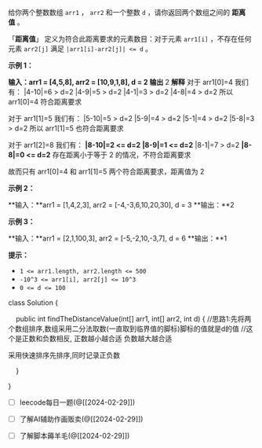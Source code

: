 给你两个整数数组 `arr1` ， `arr2` 和一个整数 `d` ，请你返回两个数组之间的 **距离值** 。

「**距离值**」 定义为符合此距离要求的元素数目：对于元素 `arr1[i]` ，不存在任何元素 `arr2[j]` 满足 `|arr1[i]-arr2[j]| <= d` 。

**示例 1：**

**输入：arr1 = [4,5,8], arr2 = [10,9,1,8], d = 2
输出**   2
**解释**
对于 arr1[0]=4 我们有：
|4-10|=6 > d=2 
|4-9|=5 > d=2 
|4-1|=3 > d=2 
|4-8|=4 > d=2 
所以 arr1[0]=4 符合距离要求

对于 arr1[1]=5 我们有：
|5-10|=5 > d=2 
|5-9|=4 > d=2 
|5-1|=4 > d=2 
|5-8|=3 > d=2
所以 arr1[1]=5 也符合距离要求

对于 arr1[2]=8 我们有：
**|8-10|=2 <= d=2**
**|8-9|=1 <= d=2**
|8-1|=7 > d=2
**|8-8|=0 <= d=2**
存在距离小于等于 2 的情况，不符合距离要求 

故而只有 arr1[0]=4 和 arr1[1]=5 两个符合距离要求，距离值为 2

**示例 2：**

**输入：**arr1 = [1,4,2,3], arr2 = [-4,-3,6,10,20,30], d = 3
**输出：**2

**示例 3：**

**输入：**arr1 = [2,1,100,3], arr2 = [-5,-2,10,-3,7], d = 6
**输出：**1

**提示：**

- `1 <= arr1.length, arr2.length <= 500`
- `-10^3 <= arr1[i], arr2[j] <= 10^3`
- `0 <= d <= 100`



class Solution {

    public int findTheDistanceValue(int[] arr1, int[] arr2, int d) {
   //思路1:先将两个数组排序,数组采用二分法取数(一直取到临界值的脚标)脚标的值就是d的值
   //这个是正数和负数相反,   正数越小越合适  负数越大越合适


采用快速排序先排序,同时记录正负数

    }

}



- [ ] leecode每日一题(@[[2024-02-29]])
- [ ] 了解AI辅助作画贩卖(@[[2024-02-29]])
- [ ] 了解脚本薅羊毛(@[[2024-02-29]])


